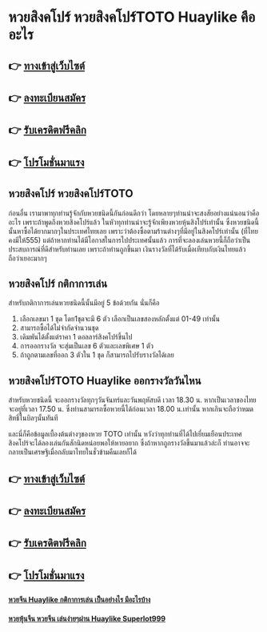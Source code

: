 # หวยสิงคโปร์ หวยสิงคโปร์TOTO Huaylike คืออะไร

## 👉 [ทางเข้าสู่เว็บไซต์](https://bit.ly/3eSwzjJ)
## 👉 [ลงทะเบียนสมัคร](https://bit.ly/3eSwzjJ)
## 👉 [รับเครดิตฟรีคลิก](https://bit.ly/3eSwzjJ)
## 👉 [โปรโมชั่นมาแรง](https://bit.ly/3eSwzjJ)

## หวยสิงคโปร์ หวยสิงคโปร์TOTO
ก่อนอื่น เรามาพาทุกท่านรู้จักกับหวยชนิดนี้กันก่อนดีกว่า โดยหลายๆท่านน่าจะสงสัยอย่างแน่นอนว่าคืออะไร เพราะถ้าพูดถึงหวยสิงคโปร์แล้ว ในหัวทุกท่านน่าจะรู้จักเพียงหวยหุ้นสิงโปร์เท่านั้น ซึ่งหวยชนิดนี้นั้นหาซื้อได้ยากมากๆในประเทศไทยเลย เพราะว่าต้องซื้อตามร้านต่างๆที่มีอยู่ในสิงคโปร์เท่านั้น (ที่ไทยคงมีให้555) แต่ถ้าหากท่านได้มีโอกาสในการไปประเทศนั้นแล้ว การที่จะลองเล่นหวยนี้ก็ถือว่าเป็นประสบการณ์ที่ดีสำหรับท่านเลย เพราะถ้าท่านถูกขึ้นมา เงินรางวัลที่ได้รับเมื่อเทียบกับเงินไทยแล้ว ถือว่าเยอะมากๆ

## หวยสิงคโปร์ กติกาการเล่น
สำหรับกติกาการเล่นหวยชนิดนี้นั้นมีอยู่ 5 ข้อด้วยกัน นั่นก็คือ
1. เลือกเลขมา 1 ชุด โดย1ชุดจะมี 6 ตัว เลือกเป็นเลขสองหลักตั้งแต่ 01-49 เท่านั้น
2. สามารถซื้อได้ไม่จำกัดจำนวนชุด
3. เดิมพันได้ตั้งแต่ราคา 1 ดอลลาร์สิงคโปร์ขึ้นไป
4. การออกรางวัล จะสุ่มเป็นเลข 6 ตัวและเลขพิเศษ 1 ตัว
5. ถ้าถูกตามเลขที่ออก 3 ตัวใน 1 ชุด ก็สามารถไปรับรางวัลได้เลย

## หวยสิงคโปร์TOTO Huaylike ออกรางวัลวันไหน
สำหรับหวยชนิดนี้ จะออกรางวัลทุกๆวันจันทร์และวันพฤหัสบดี เวลา 18.30 น. หากเป็นเวลาของไทยจะอยู่ที่เวลา 17.50 น. ซึ่งท่านสามารถซื้อหวยนี้ได้ก่อนเวลา 18.00 น.เท่านั้น หากเกินจะถือว่าหมดสิทธิ์ในบิลๆนั้นทันที

และนี่ก็คือข้อมูลเบื้องต้นต่างๆของหวย TOTO เท่านั้น หวังว่าทุกท่านที่ได้ไปเยี่ยมเยือนประเทศสิงคโปร์จะได้ลองเล่นกันสักนิดหน่อยพอให้หายอยาก ซึ่งถ้าหากถูกรางวัลขึ้นมาแล้วล่ะก็ ท่านอาจจะกลายเป็นเศรษฐีเมื่อกลับมาไทยในชั่วข้ามคืนเลยก็ได้

## 👉 [ทางเข้าสู่เว็บไซต์](https://bit.ly/3eSwzjJ)
## 👉 [ลงทะเบียนสมัคร](https://bit.ly/3eSwzjJ)
## 👉 [รับเครดิตฟรีคลิก](https://bit.ly/3eSwzjJ)
## 👉 [โปรโมชั่นมาแรง](https://bit.ly/3eSwzjJ)

#### [หวยจีน Huaylike กติกาการเล่น เป็นอย่างไร มีอะไรบ้าง](https://atom.io/themes/หวยจีน%20Huaylike%20กติกาการเล่น%20เป็นอย่างไร%20มีอะไรบ้าง)
#### [หวยหุ้นจีน หวยจีน เล่นง่ายๆผ่าน Huaylike Superlot999](https://atom.io/themes/หวยหุ้นจีน%20หวยจีน%20เล่นง่ายๆผ่าน%20Huaylike%20Superlot999)
